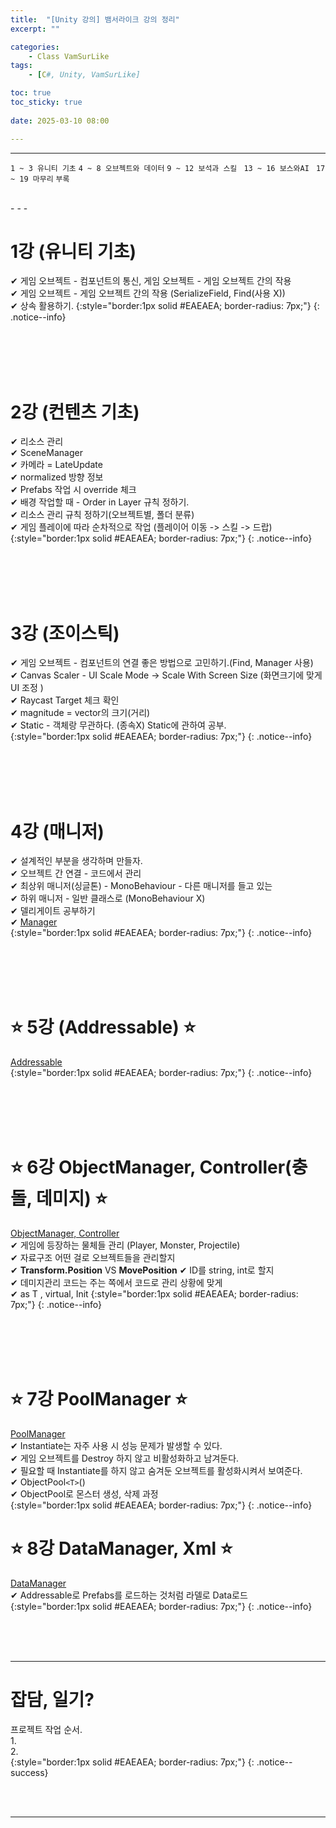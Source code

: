```yaml
---
title:  "[Unity 강의] 뱀서라이크 강의 정리"
excerpt: ""

categories:
    - Class VamSurLike
tags:
    - [C#, Unity, VamSurLike]

toc: true
toc_sticky: true
 
date: 2025-03-10 08:00

---
```

- - -

`1 ~ 3 유니티 기초` `4 ~ 8 오브젝트와 데이터` `9 ~ 12 보석과 스킬 ` `13 ~ 16 보스와AI ` `17 ~ 19 마무리` `부록`

<br>
- - - 

# 1강 (유니티 기초)
✔ 게임 오브젝트 - 컴포넌트의 통신, 게임 오브젝트 - 게임 오브젝트 간의 작용  
✔ 게임 오브젝트 - 게임 오브젝트 간의 작용 (SerializeField, Find(사용 X))  
✔ 상속 활용하기.
{:style="border:1px solid #EAEAEA; border-radius: 7px;"}
{: .notice--info}  

<br><br><br><br>

# 2강 (컨텐츠 기초)
✔ 리소스 관리  
✔ SceneManager  
✔ 카메라 = LateUpdate  
✔ normalized 방향 정보  
✔ Prefabs 작업 시 override 체크  
✔ 배경 작업할 때 - Order in Layer 규칙 정하기.  
✔ 리소스 관리 규칙 정하기(오브젝트별, 폴더 분류)  
✔ 게임 플레이에 따라 순차적으로 작업 (플레이어 이동 -> 스킬 -> 드랍)  
{:style="border:1px solid #EAEAEA; border-radius: 7px;"}
{: .notice--info}  

<br><br><br><br>

# 3강 (조이스틱)
✔ 게임 오브젝트 - 컴포넌트의 연결 좋은 방법으로 고민하기.(Find, Manager 사용)  
✔ Canvas Scaler - UI Scale Mode -> Scale With Screen Size (화면크기에 맞게 UI 조정 )  
✔ Raycast Target 체크 확인  
✔ magnitude = vector의 크기(거리)  
✔ Static - 객체랑 무관하다. (종속X) Static에 관하여 공부.  
{:style="border:1px solid #EAEAEA; border-radius: 7px;"}
{: .notice--info}  

<br><br><br><br>

# 4강 (매니저)
✔ 설계적인 부분을 생각하며 만들자.  
✔ 오브젝트 간 연결 - 코드에서 관리   
✔ 최상위 매니저(싱글톤) - MonoBehaviour - 다른 매니저를 들고 있는  
✔ 하위 매니저 - 일반 클래스로 (MonoBehaviour X)  
✔ 델리게이트 공부하기  
✔ [Manager](https://levell1.github.io/class%20vamsurlike/VamClass04/#1-manager)  
{:style="border:1px solid #EAEAEA; border-radius: 7px;"}
{: .notice--info}  

<br><br><br><br>

# ⭐ 5강 (Addressable) ⭐
[Addressable](https://levell1.github.io/class%20vamsurlike/VamClass05)  
{:style="border:1px solid #EAEAEA; border-radius: 7px;"}
{: .notice--info}  

<br><br><br><br>

# ⭐ 6강 ObjectManager, Controller(충돌, 데미지) ⭐
[ObjectManager, Controller](https://levell1.github.io/class%20vamsurlike/VamClass06)  
✔ 게임에 등장하는 물체들 관리 (Player, Monster, Projectile)  
✔ 자료구조 어떤 걸로 오브젝트들을 관리할지  
✔ **Transform.Position** VS **MovePosition**
✔ ID를 string, int로 할지  
✔ 데미지관리 코드는 주는 쪽에서 코드로 관리 상황에 맞게   
✔ as T , virtual, Init
{:style="border:1px solid #EAEAEA; border-radius: 7px;"}
{: .notice--info}  

<br><br><br><br>

# ⭐ 7강 PoolManager ⭐
[PoolManager](https://levell1.github.io/class%20vamsurlike/VamClass07)  
✔ Instantiate는 자주 사용 시 성능 문제가 발생할 수 있다.  
✔ 게임 오브젝트를 Destroy 하지 않고 비활성화하고 남겨둔다.  
✔ 필요할 때 Instantiate를 하지 않고 숨겨둔 오브젝트를 활성화시켜서 보여준다.  
✔ ObjectPool`<T>`()  
✔ ObjectPool로 몬스터 생성, 삭제 과정  
{:style="border:1px solid #EAEAEA; border-radius: 7px;"}
{: .notice--info}  


# ⭐ 8강 DataManager, Xml ⭐
[DataManager](https://levell1.github.io/class%20vamsurlike/VamClass08)  
✔ Addressable로 Prefabs를 로드하는 것처럼 라델로 Data로드  
{:style="border:1px solid #EAEAEA; border-radius: 7px;"}
{: .notice--info}  

<br><br><br>
- - - 

# 잡담, 일기?
프로젝트 작업 순서.  
1.&nbsp;  
2.&nbsp;  
{:style="border:1px solid #EAEAEA; border-radius: 7px;"}
{: .notice--success}  


<br><br>
- - -